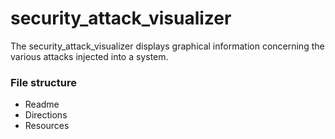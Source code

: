 # security_attack_visualizer
The security_attack_visualizer displays graphical information concerning the various attacks injected into a system.

### File structure
- Readme
- Directions
- Resources 
